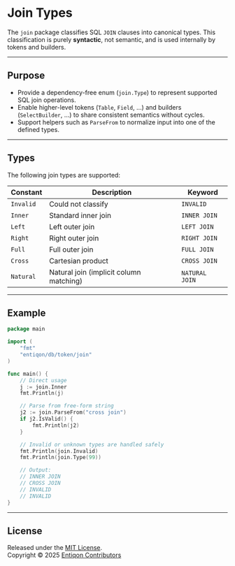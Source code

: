 # Join Types

The `join` package classifies SQL `JOIN` clauses into canonical types.
This classification is purely **syntactic**, not semantic,
and is used internally by tokens and builders.

---

## Purpose

- Provide a dependency-free enum (`join.Type`) to represent
  supported SQL join operations.
- Enable higher-level tokens (`Table`, `Field`, …) and builders
  (`SelectBuilder`, …) to share consistent semantics without cycles.
- Support helpers such as `ParseFrom` to normalize input
  into one of the defined types.

---

## Types

The following join types are supported:

| Constant   | Description                             | Keyword        |
|------------|-----------------------------------------|----------------|
| `Invalid`  | Could not classify                      | `INVALID`      |
| `Inner`    | Standard inner join                     | `INNER JOIN`   |
| `Left`     | Left outer join                         | `LEFT JOIN`    |
| `Right`    | Right outer join                        | `RIGHT JOIN`   |
| `Full`     | Full outer join                         | `FULL JOIN`    |
| `Cross`    | Cartesian product                       | `CROSS JOIN`   |
| `Natural`  | Natural join (implicit column matching) | `NATURAL JOIN` |

---

## Example

```go
package main

import (
	"fmt"
	"entiqon/db/token/join"
)

func main() {
	// Direct usage
	j := join.Inner
	fmt.Println(j)

	// Parse from free-form string
	j2 := join.ParseFrom("cross join")
	if j2.IsValid() {
		fmt.Println(j2)
	}

	// Invalid or unknown types are handled safely
	fmt.Println(join.Invalid)
	fmt.Println(join.Type(99))

	// Output:
	// INNER JOIN
	// CROSS JOIN
	// INVALID
	// INVALID
}
```

---

## License

Released under the [MIT License](../../../../LICENSE).  
Copyright © 2025 [Entiqon Contributors](https://entiqon.io)

